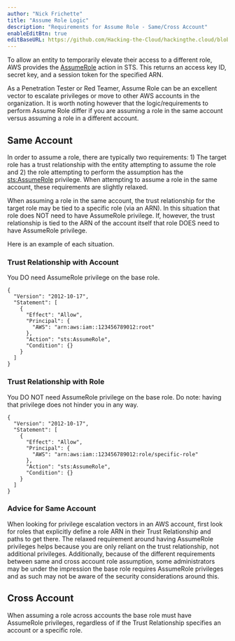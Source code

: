```yaml
---
author: "Nick Frichette"
title: "Assume Role Logic"
description: "Requirements for Assume Role - Same/Cross Account"
enableEditBtn: true
editBaseURL: https://github.com/Hacking-the-Cloud/hackingthe.cloud/blob/main/content
---
```

To allow an entity to temporarily elevate their access to a different role, AWS provides the [AssumeRole](https://docs.aws.amazon.com/STS/latest/APIReference/API_AssumeRole.html) action in STS. This returns an access key ID, secret key, and a session token for the specified ARN.

As a Penetration Tester or Red Teamer, Assume Role can be an excellent vector to escalate privileges or move to other AWS accounts in the organization. It is worth noting however that the logic/requirements to perform Assume Role differ if you are assuming a role in the same account versus assuming a role in a different account.

## Same Account

In order to assume a role, there are typically two requirements: 1) The target role has a trust relationship with the entity attempting to assume the role and 2) the role attempting to perform the assumption has the [sts:AssumeRole](https://docs.aws.amazon.com/cli/latest/reference/sts/assume-role.html) privilege. When attempting to assume a role in the same account, these requirements are slightly relaxed.

When assuming a role in the same account, the trust relationship for the target role may be tied to a specific role (via an ARN). In this situation that role does NOT need to have AssumeRole privilege. If, however, the trust relationship is tied to the ARN of the account itself that role DOES need to have AssumeRole privilege.

Here is an example of each situation.

### Trust Relationship with Account
You DO need AssumeRole privilege on the base role.
```
{
  "Version": "2012-10-17",
  "Statement": [
    {
      "Effect": "Allow",
      "Principal": {
        "AWS": "arn:aws:iam::123456789012:root"
      },
      "Action": "sts:AssumeRole",
      "Condition": {}
    }
  ]
}
```

### Trust Relationship with Role
You DO NOT need AssumeRole privilege on the base role. Do note: having that privilege does not hinder you in any way.
```
{
  "Version": "2012-10-17",
  "Statement": [
    {
      "Effect": "Allow",
      "Principal": {
        "AWS": "arn:aws:iam::123456789012:role/specific-role"
      },
      "Action": "sts:AssumeRole",
      "Condition": {}
    }
  ]
}
```

### Advice for Same Account
When looking for privilege escalation vectors in an AWS account, first look for roles that explicitly define a role ARN in their Trust Relationship and paths to get there. The relaxed requirement around having AssumeRole privileges helps because you are only reliant on the trust relationship, not additional privileges. Additionally, because of the different requirements between same and cross account role assumption, some administrators may be under the impression the base role requires AssumeRole privileges and as such may not be aware of the security considerations around this.

## Cross Account
When assuming a role across accounts the base role must have AssumeRole privileges, regardless of if the Trust Relationship specifies an account or a specific role.
